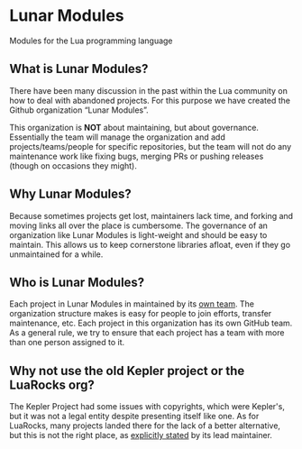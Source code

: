 # Lunar Modules

Modules for the Lua programming language

## What is Lunar Modules?

There have been many discussion in the past within the Lua community on how to deal with abandoned projects. For this purpose we have created the Github organization “Lunar Modules”.

This organization is **NOT** about maintaining, but about governance. Essentially the team will manage the organization and add projects/teams/people for specific repositories, but the team will not do any maintenance work like fixing bugs, merging PRs or pushing releases (though on occasions they might).

## Why Lunar Modules?

Because sometimes projects get lost, maintainers lack time, and forking and moving links all over the place is cumbersome. The governance of an organization like Lunar Modules is light-weight and should be easy to maintain. This allows us to keep cornerstone libraries afloat, even if they go unmaintained for a while.

## Who is Lunar Modules?

Each project in Lunar Modules in maintained by its [own team](https://github.com/orgs/lunarmodules/teams). The organization structure makes is easy for people to join efforts, transfer maintenance, etc. Each project in this organization has its own GitHub team. As a general rule, we try to ensure that each project has a team with more than one person assigned to it.

## Why not use the old Kepler project or the LuaRocks org?

The Kepler Project had some issues with copyrights, which were Kepler's, but it was not a legal entity despite presenting itself like one. As for LuaRocks, many projects landed there for the lack of a better alternative, but this is not the right place, as [explicitly stated](http://lua-users.org/lists/lua-l/2021-04/msg00025.html) by its lead maintainer.
